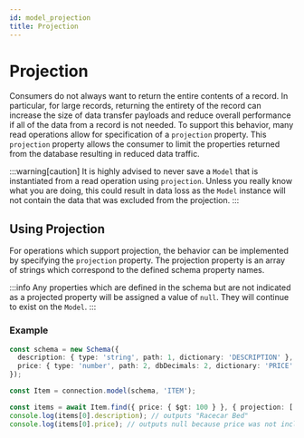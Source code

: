 ```yaml
---
id: model_projection
title: Projection
---
```


# Projection

Consumers do not always want to return the entire contents of a record. In particular, for large records, returning the entirety of the record can increase the size of data transfer payloads and reduce overall performance if all of the data from a record is not needed. To support this behavior, many read operations allow for specification of a `projection` property. This `projection` property allows the consumer to limit the properties returned from the database resulting in reduced data traffic.

:::warning[caution]
It is highly advised to never save a `Model` that is instantiated from a read operation using `projection`. Unless you really know what you are doing, this could result in data loss as the `Model` instance will not contain the data that was excluded from the projection.
:::

## Using Projection

For operations which support projection, the behavior can be implemented by specifying the `projection` property. The projection property is an array of strings which correspond to the defined schema property names.

:::info
Any properties which are defined in the schema but are not indicated as a projected property will be assigned a value of `null`. They will continue to exist on the `Model`.
:::

### Example

```ts
const schema = new Schema({
  description: { type: 'string', path: 1, dictionary: 'DESCRIPTION' },
  price: { type: 'number', path: 2, dbDecimals: 2, dictionary: 'PRICE' },
});

const Item = connection.model(schema, 'ITEM');

const items = await Item.find({ price: { $gt: 100 } }, { projection: ['description'] });
console.log(items[0].description); // outputs "Racecar Bed"
console.log(items[0].price); // outputs null because price was not included in the projection
```

